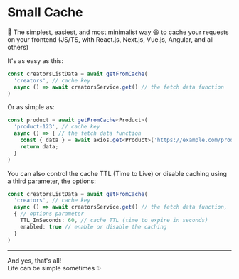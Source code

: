 # Small Cache

🎈 The simplest, easiest, and most minimalist way 😃 to cache your requests on your frontend (JS/TS, with React.js, Next.js, Vue.js, Angular, and all others)

It's as easy as this:
```ts
const creatorsListData = await getFromCache(
  'creators', // cache key
  async () => await creatorsService.get() // the fetch data function
)
```

Or as simple as:
```ts
const product = await getFromCache<Product>(
  'product-123', // cache key
  async () => { // the fetch data function
    const { data } = await axios.get<Product>('https://example.com/products/123')
    return data;
  }
)
```

You can also control the cache TTL (Time to Live) or disable caching using a third parameter, the options:
```ts
const creatorsListData = await getFromCache(
  'creators', // cache key
  async () => await creatorsService.get() // the fetch data function,
  { // options parameter
    TTL_InSeconds: 60, // cache TTL (time to expire in seconds)
    enabled: true // enable or disable the caching
  }
)
```

---

And yes, that's all! <br />
Life can be simple sometimes ✨
